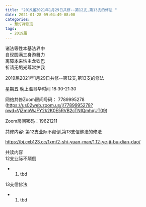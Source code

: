 ```yaml
---
title: "2019届2021年1月29日共修--第12支,第13支的修法 "
date: 2021-01-28 09:04:49-08:00
categories:
  - 慧灯禅修班
tags:
  - 2019届
---
```

诸法等性本基法界中  
自现圆满三身游舞力  
离障本来怙主龙钦巴  
祈请无垢光尊常护我  

2019届2021年1月29日共修--第12支,第13支的修法 

星期五 晚上温哥华时间 18:30-21:30  

网络共修Zoom房间号码： 7789995278 (<https://us02web.zoom.us/j/7789995278?pwd=VjZmbWJFY2k2K0E5RVB2cTNIQmhqUT09>)

Zoom房间密码：19621211

共修内容: 第12支业际不颠倒,第13支信佛法的修法              

<https://bj.cxb123.cc/1xm/2-shi-yuan-man/1.12-ye-ji-bu-dian-dao/>

共读内容  
12支业际不颠倒
- 1. tbd

13支信佛法
- 1. tbd
